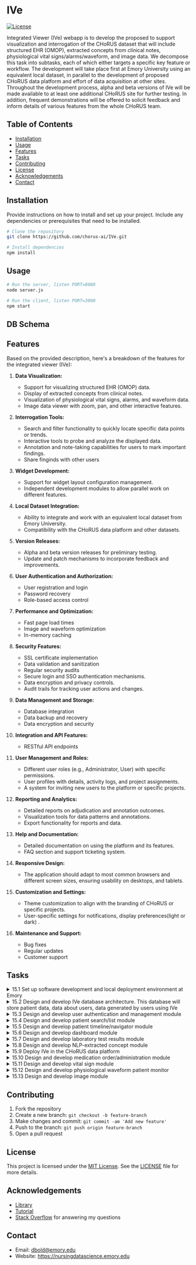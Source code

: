 
# IVe 
[![License](https://img.shields.io/badge/license-MIT-blue.svg)](https://opensource.org/licenses/MIT)

Integrated Viewer (IVe) webapp is to develop the proposed to support visualization and interrogation of the CHoRUS dataset that will include structured EHR (OMOP), extracted concepts from clinical notes, physiological vital signs/alarms/waveform, and image data. We decompose this task into subtasks, each of which either targets a specific key feature or workflow. The development will take place first at Emory University using an equivalent local dataset, in parallel to the development of proposed CHoRUS data platform and effort of data acquisition at other sites.  Throughout the development process, alpha and beta versions of IVe will be made available to at least one additional CHoRUS site for further testing. In addition, frequent demonstrations will be offered to solicit feedback and inform details of various features from the whole CHoRUS team.  

## Table of Contents

- [Installation](#installation)
- [Usage](#usage)
- [Features](#features)
- [Tasks](#tasks)
- [Contributing](#contributing)
- [License](#license)
- [Acknowledgements](#acknowledgements)
- [Contact](#contact)

## Installation

Provide instructions on how to install and set up your project. Include any dependencies or prerequisites that need to be installed.

```bash
# Clone the repository
git clone https://github.com/chorus-ai/IVe.git

# Install dependencies
npm install
```

## Usage

```bash
# Run the server, listen PORT=8080
node server.js 
```

```bash
# Run the client, listen PORT=3000
npm start
```

## DB Schema


## Features

Based on the provided description, here's a breakdown of the features for the integrated viewer (IVe):

1. **Data Visualization:**
   - Support for visualizing structured EHR (OMOP) data.
   - Display of extracted concepts from clinical notes.
   - Visualization of physiological vital signs, alarms, and waveform data.
   - Image data viewer with zoom, pan, and other interactive features.

2. **Interrogation Tools:**
   - Search and filter functionality to quickly locate specific data points or trends.
   - Interactive tools to probe and analyze the displayed data.
   - Annotation and note-taking capabilities for users to mark important findings.
   - Share finginds with other users

3. **Widget Development:**
   - Support for widget layout configuration management. 
   - Independent development modules to allow parallel work on different features.

4. **Local Dataset Integration:**
   - Ability to integrate and work with an equivalent local dataset from Emory University.
   - Compatibility with the CHoRUS data platform and other datasets.

5. **Version Releases:**
   - Alpha and beta version releases for preliminary testing.
   - Update and patch mechanisms to incorporate feedback and improvements.

5. **User Authentication and Authorization:**
   - User registration and login
   - Password recovery
   - Role-based access control

6. **Performance and Optimization:**
   - Fast page load times
   - Image and waveform optimization
   - In-memory caching

7. **Security Features:**
   - SSL certificate implementation
   - Data validation and sanitization
   - Regular security audits
   - Secure login and SSO authentication mechanisms. 
   - Data encryption and privacy controls.
   - Audit trails for tracking user actions and changes.

8. **Data Management and Storage:**
   - Database integration
   - Data backup and recovery
   - Data encryption and security

9. **Integration and API Features:**
   - RESTful API endpoints

11. **User Management and Roles:**
    - Different user roles (e.g., Administrator, User) with specific permissions.
    - User profiles with details, activity logs, and project assignments.
    - A system for inviting new users to the platform or specific projects.

12. **Reporting and Analytics:**
    - Detailed reports on adjudication and annotation outcomes.
    - Visualization tools for data patterns and annotations.
    - Export functionality for reports and data.
   
13. **Help and Documentation:**
    - Detailed documentation on using the platform and its features.
    - FAQ section and support ticketing system.

14. **Responsive Design:**
    - The application should adapt to most common browsers and different screen sizes, ensuring usability on desktops, and  tablets.

15. **Customization and Settings:**
    - Theme customization to align with the branding of CHoRUS or specific projects.
    - User-specific settings for notifications, display preferences(light or dark) .

15. **Maintenance and Support:**
    - Bug fixes
    - Regular updates
    - Customer support


## Tasks 

<details>
    <summary>15.1 Set up software development and local deployment environment at Emory</summary>

- [x] 15.1.1 Set up the team mangement environment
- [x] 15.1.2 Set up the development environment
- [x] 15.1.3 Set up the production environment on Emory AWS Cloud
- [x] 15.1.4 Set up the DNS and Firewall Rule Exception with Emory IT
- [ ] 15.1.1 Configure cloud environment
- [ ] 15.1.2  Launch Alpha testing and get feedbacks
- [x] 15.1.3 Document APT with OpenAPI 3.0 Specification and authenticate AP routes
</details>


 <details>
    <summary>15.2 Design and develop IVe database architecture. This database will store patient data, data about users, data generated by users using IVe</summary>

- [x] 15.2.1 Design and develop table schemes with future expansion in mind
- [x] 15.2.2 Define relationships and constraints between the tables
- [x] 15.2.1 Quick prototyping and feedback around clinical data component's user interface it widget-like tiles management
</details>

 <details>
    <summary>15.3 Design and develop user authentication and management module</summary>

- [x] 15.3.1 Setup OAuth 2.0 to secure the REST APIs
- [x] 15.3.2 Setup Single Sign-on (SSO)
- [ ] 15.3.3 Setup Security Assertion Markup Language (SAML)
- [ ] 15.3.4 Setup one-time codes delivered by email or SMS to handle broken password
- [x] 15.3.1 Develop front-end UI
- [x] 15.3.2 Develop back-end logic
</details>

 <details>
    <summary>15.4 Design and develop patient search/list module</summary>

- [x] 15.4.1 Design a search logic, implement auto-suggest mechanism and ensure lazy-loading on results
- [x] 15.4.2 Design and develop UI and corresponding filtering options
- [x] 15.4.1 Develp front-end UI
- [ ] 15.4.2 Develp back-end logic
</details>

<details>
    <summary>15.5 Design and develop patient timeline/navigator module</summary>

- [x] 15.5.1 Implment back-end services to extract multi model data from database
- [x] 15.5.2 Design and develop user roles and features
- [x] 15.5.3 Design and develp UI according to the user role and features
- [x] 15.5.1 Quick prototyping and feedback around patient search and resulting patient list
- [ ] 15.5.2 Patient search with search history preserved
- [ ] 15.5.3 Setup/develop caching logic in Cloud instance
</details>

<details>
    <summary>15.6 Design and develop dashboard module</summary>

- [x] 15.6.1 Design and develop independent compents to create, names, edited, persisted, deleted, and shared like widget style dashboard
- [x] 15.6.2 Design and develop share snapshot of the dashboard to another user to review
- [x] 15.6.1 Map OMOP alarm data to IVe alarm module and develop back-end services
- [x] 15.6.2 Map OMOP lab tests data to IVe lab module and develop back-end services
- [x] 15.6.3 Map OMOP vitals data to IVe vitals module and develop back-end serices
</details>

<details>
    <summary>15.7 Design and develop laboratory test results module</summary>

- [x] 15.7.1 Design and draft various wireframes
- [ ] 15.7.2 Select the design based on feedback from CHoRUS team
- [ ] 15.7.3 Design options and selection will be recorded on the JIRA page
- [ ] 15.7.4 Implement data retrieval APIs
- [ ] 15.7.5 Implement and release an alpha version
- [ ] 15.7.6 Implement and release a beta version
- [ ] 15.7.7 Implement and release 1.0 version
- [ ] 15.7.8 Maintain and feature expansion
</details>

<details>
    <summary>15.8 Design and develop NLP-extracted concept module</summary>

- [x] 15.8.1 Prepre clinical concepts form the raw clincial notes and design object relational model in the structured database
- [x] 15.8.2 Develop notes component in the client and controller/model in teh server
</details>

 <details>
    <summary>15.9 Deploy IVe in the CHoRUS data platform</summary>

- [ ] 15.9.1 Add embedding in the CHoRUS data platform to redirect to IVe hosting server
</details>

 <details>
    <summary>15.10 Design and develop medication order/administration module</summary>

- [ ] 15.10.1 Perform data element mapping to follow OMOP Common Data Model convention on drug exposure
- [ ] 15.10.2 Perform ETL strategy as more data pouring in
</details>

 <details>
    <summary>15.11 Design and develop vital sign module</summary>

- [ ] 15.11.1 Perform data element mapping to follow OMOP Common Data Model convention using measurement object
- [ ] 15.11.2 Perform ETL strategy as more ata pouringorm ETL strategy as more data pouring in
</details>

 <details>
    <summary>15.12 Design and develop physiological waveform patient monitor</summary>

- [ ] 15.12.1 Perform data element mapping to follow OMOP Common Data Model convention using observation object
- [ ] 15.12.2 Perform ETL strategy as more data pouring in
</details>

 <details>
    <summary>15.13 Design and develop image module</summary>

- [ ] 15.13.1 Custom image table will be designed and developed in the OMOP Common Data Mode
- [ ] 15.13.2 Perform data element mapping to follow OMOP Common data Model convention in the usom image object
</details>

## Contributing

1. Fork the repository
2. Create a new branch: `git checkout -b feature-branch`
3. Make changes and commit: `git commit -am 'Add new feature'`
4. Push to the branch: `git push origin feature-branch`
5. Open a pull request

## License

This project is licensed under the [MIT License](https://opensource.org/licenses/MIT). See the [LICENSE](LICENSE) file for more details.

## Acknowledgements

- [Library](https://link-to-library)
- [Tutorial](https://link-to-tutorial)
- [Stack Overflow](https://stackoverflow.com/) for answering my questions

## Contact

- Email: dbold@emory.edu
- Website: https://nursingdatascience.emory.edu

